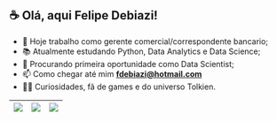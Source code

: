 ## :coffee: Olá, aqui <strong>Felipe Debiazi!</strong>
- 🔭 Hoje trabalho como gerente comercial/correspondente bancario;
- 📚 Atualmente estudando Python, Data Analytics e Data Science;  
- 🔎 Procurando primeira oportunidade como Data Scientist;
- 📫 Como chegar até mim **fdebiazi@hotmail.com**
- 🧙‍♂️ Curiosidades, fã de games e do universo Tolkien. 

| ![](http://github-profile-summary-cards.vercel.app/api/cards/stats?username=felipedebiazi&theme=nord_dark) | ![](http://github-profile-summary-cards.vercel.app/api/cards/repos-per-language?username=felipedebiazi&hide=Html&theme=nord_dark) | ![](http://github-profile-summary-cards.vercel.app/api/cards/most-commit-language?username=felipedebiazi&theme=nord_dark) |
| :-: | :-: | :-: |





<!--
**felipedebiazi/felipedebiazi** is a ✨ _special_ ✨ repository because its `README.md` (this file) appears on your GitHub profile.

Here are some ideas to get you started:

- 🔭 I’m currently working on ...
- 🌱 I’m currently learning ...
- 👯 I’m looking to collaborate on ...
- 🤔 I’m looking for help with ...
- 💬 Ask me about ...
- 📫 How to reach me: ...
- 😄 Pronouns: ...
- ⚡ Fun fact: ...

<div align="center">
<a href="https://github.com/felipedebiazi">
  <img height="180em" src="https://github-readme-stats.vercel.app/api?username=felipedebiazi&show_icons=true&theme=tokyonight&include_all_commits=true&count_private=true"/>
 <img height="180em" src="https://github-readme-stats.vercel.app/api/top-langs/?username=felipedebiazi&layout=compact&langs_count=7&theme=tokyonight"/>
</div>



### 🚀 Minhas Skills:
<div style="display: inline_block">
<img align="center" alt="Python" height="48" width="48" src=https://icongr.am/devicon/python-original.svg?size=100&color=currentColor>
<img align="center" alt="PowerBI" height="48" width="48" src="https://icongr.am/devicon/css3-original.svg?size=100&color=f5c211">
<img align="center" alt="javascript" height="48" width="48" src="https://icongr.am/devicon/javascript-original.svg?size=100&color=f5c211">
</div>

### Contatos:
<div style="display: inline_block">
<img src="https://img.shields.io/badge/Gmail-D14836?style=for-the-badge&logo=gmail&logoColor=white" />
<img src="https://img.shields.io/badge/LinkedIn-0077B5?style=for-the-badge&logo=linkedin&logoColor=white" />
<img src="https://img.shields.io/badge/Twitter-1DA1F2?style=for-the-badge&logo=twitter&logoColor=white" />
<img src="https://img.shields.io/badge/WhatsApp-25D366?style=for-the-badge&logo=whatsapp&logoColor=white" />  
</div>

| ![](http://github-profile-summary-cards.vercel.app/api/cards/profile-details?username=felipedebiazi&theme=nord_dark) | ![](https://github-readme-streak-stats.herokuapp.com/?user=felipedebiazir&hide_border=true&date_format=M%20j%5B%2C%20Y%5D&background=2D3742&stroke=2D3742&ring=6bbbca&fire=6bbbca&currStreakNum=fff&sideNums=6bbbca&currStreakLabel=6bbbca&sideLabels=fff&dates=fff) |
| :-: | :-: | 


##

![TOP Linguagens](https://github-readme-stats.vercel.app/api/top-langs/?username=felipedebiazi&layout=compact&theme=dracula)   


-->
